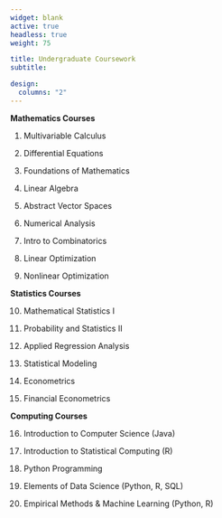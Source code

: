 ```yaml
---
widget: blank
active: true
headless: true
weight: 75

title: Undergraduate Coursework
subtitle:

design:
  columns: "2"
---
```


**Mathematics Courses**

1. Multivariable Calculus

2. Differential Equations

3. Foundations of Mathematics

4. Linear Algebra

5. Abstract Vector Spaces

6. Numerical Analysis

7. Intro to Combinatorics

8. Linear Optimization

9. Nonlinear Optimization

**Statistics Courses**

10. Mathematical Statistics I

11. Probability and Statistics II

12. Applied Regression Analysis

13. Statistical Modeling

14. Econometrics

15. Financial Econometrics

**Computing Courses**

16. Introduction to Computer Science (Java)

17. Introduction to Statistical Computing (R)

18. Python Programming

19. Elements of Data Science (Python, R, SQL)

20. Empirical Methods & Machine Learning (Python, R)



